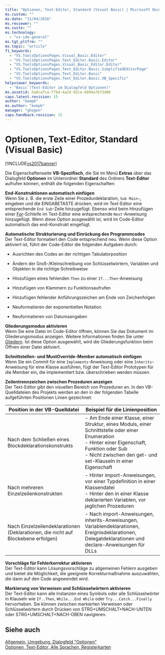 ```yaml
---
title: "Optionen, Text-Editor, Standard (Visual Basic) | Microsoft Docs"
ms.custom: ""
ms.date: "11/04/2016"
ms.reviewer: ""
ms.suite: ""
ms.technology: 
  - "vs-ide-general"
ms.tgt_pltfrm: ""
ms.topic: "article"
f1_keywords: 
  - "VS.ToolsOptionsPages.Visual_Basic.Editor"
  - "VS.ToolsOptionsPages.Text_Editor.Basic.Editor"
  - "VS.ToolsOptionsPages.Visual_Basic_Editor.Editor"
  - "VS.ToolsOptionsPages.Text_Editor.Basic.SimplifiedEditorPage"
  - "VS.ToolsOptionsPages.Text_Editor.Basic"
  - "VS.ToolsOptionsPages.Text_Editor.Basic.VB_Specific"
helpviewer_keywords: 
  - "Basic (Text-Editor im Dialogfeld Optionen)"
ms.assetid: 5a8cafca-f7b4-4a2d-92ce-6894a7673d00
caps.latest.revision: 15
author: "kempb"
ms.author: "kempb"
manager: "ghogen"
caps.handback.revision: 15
---
```

# Optionen, Text-Editor, Standard (Visual Basic)
[!INCLUDE[vs2017banner](../../code-quality/includes/vs2017banner.md)]

Die Eigenschaftenseite **VB\-Spezifisch**, die Sie im Menü **Extras** über das Dialogfeld **Optionen** im Unterordner **Standard** des Ordners **Text\-Editor** aufrufen können, enthält die folgenden Eigenschaften:  
  
 **End\-Konstruktionen automatisch einfügen**  
 Wenn Sie z. B. die erste Zeile einer Prozedurdeklaration, `Sub Main—`, eingeben und die EINGABETASTE drücken, wird im Text\-Editor eine entsprechende `End Sub`\-Zeile hinzugefügt.  Ebenso wird beim Hinzufügen einer [For](/dotnet/visual-basic/language-reference/statements/for-next-statement)\-Schleife im Text\-Editor eine entsprechende `Next`\-Anweisung hinzugefügt.  Wenn diese Option ausgewählt ist, wird im Code\-Editor automatisch das end\-Konstrukt eingefügt.  
  
 **Automatische Strukturierung und Einrückung des Programmcodes**  
 Der Text\-Editor formatiert den Code entsprechend neu.  Wenn diese Option aktiviert ist, führt der Code\-Editor die folgenden Aufgaben durch:  
  
-   Ausrichten des Codes an der richtigen Tabulatorposition  
  
-   Ändern der Groß\-\/Kleinschreibung von Schlüsselwörtern, Variablen und Objekten in die richtige Schreibweise  
  
-   Hinzufügen eines fehlenden `Then` zu einer `If...Then`\-Anweisung  
  
-   Hinzufügen von Klammern zu Funktionsaufrufen  
  
-   Hinzufügen fehlender Anführungszeichen am Ende von Zeichenfolgen  
  
-   Neuformatieren der exponentiellen Notation  
  
-   Neuformatieren von Datumsangaben  
  
 **Gliederungsmodus aktivieren**  
 Wenn Sie eine Datei im Code\-Editor öffnen, können Sie das Dokument im Gliederungsmodus anzeigen.  Weitere Informationen finden Sie unter [Gliedern](../../ide/outlining.md).  Ist diese Option ausgewählt, wird die Gliederungsfunktion beim Öffnen einer Datei aktiviert.  
  
 **Schnittstellen\- und MustOverride\-Member automatisch einfügen**  
 Wenn Sie ein Commit für eine `Implements`\-Anweisung oder eine `Inherits`\-Anweisung für eine Klasse ausführen, fügt der Text\-Editor Prototypen für die Member ein, die implementiert bzw. überschrieben werden müssen.  
  
 **Zeilentrennzeichen zwischen Prozeduren anzeigen**  
 Der Text\-Editor gibt den visuellen Bereich von Prozeduren an.  In den VB\-Quelldateien des Projekts werden an den in der folgenden Tabelle aufgeführten Positionen Linien gezeichnet:  
  
|Position in der VB\-Quelldatei|Beispiel für die Linienposition|  
|------------------------------------|-------------------------------------|  
|Nach dem Schließen eines Blockdeklarationskonstrukts|-   Am Ende einer Klasse, einer Struktur, eines Moduls, einer Schnittstelle oder einer Enumeration<br />-   Hinter einer Eigenschaft, Funktion oder Sub<br />-   Nicht zwischen den get\- und set\-Klauseln in einer Eigenschaft|  
|Nach mehreren Einzelzeilenkonstrukten|-   Hinter import\-Anweisungen, vor einer Typdefinition in einer Klassendatei<br />-   Hinter den in einer Klasse deklarierten Variablen, vor jeglichen Prozeduren|  
|Nach Einzelzeilendeklarationen \(Deklarationen, die nicht auf Blockebene erfolgen\)|-   Nach import\-Anweisungen, inherits\-Anweisungen, Variablendeklarationen, Ereignisdeklarationen, Delegatdeklarationen und declare\-Anweisungen für DLLs|  
  
 **Vorschläge für Fehlerkorrektur aktivieren**  
 Der Text\-Editor kann Lösungsvorschläge zu allgemeinen Fehlern ausgeben und bietet die Möglichkeit, die geeignete Korrekturmaßnahme auszuwählen, die dann auf den Code angewendet wird.  
  
 **Markierung von Verweisen und Schlüsselwörtern aktivieren**  
 Der Text\-Editor kann alle Instanzen eines Symbols oder alle Schlüsselwörter in Klauseln wie `If..Then`, `While...End While` oder `Try...Catch...Finally` hervorheben.  Sie können zwischen markierten Verweisen oder Schlüsselwörtern durch Drücken von STRG\+UMSCHALT\+NACH\-UNTEN oder STRG\+UMSCHALT\+NACH\-OBEN navigieren.  
  
## Siehe auch  
 [Allgemein, Umgebung, Dialogfeld "Optionen"](../../ide/reference/general-environment-options-dialog-box.md)   
 [Optionen, Text\-Editor, Alle Sprachen, Registerkarten](../../ide/reference/options-text-editor-all-languages-tabs.md)